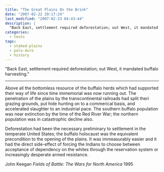 ```yaml
---
title: "The Great Plains On the Brink"
date: "2007-02-22 20:17:24"
last_modified: "2007-02-23 04:43:44"
description: |
  "Back East, settlement required deforestation; out West, it mandated buffalo harvesting."
categories:
  - texts
tags:
  - staked-plains
  - palo-duro
  - history  
---
```

  "Back East, settlement required deforestation; out West, it mandated buffalo harvesting."
***

Above all the bottomless resource of the buffalo herds which had supported their way of life since time immemorial was now running out. The penetration of the plains by the transcontinental railroads had split theri grazing grounds, put hide hunting on to a commerical basis, and accelerated slaughter to an industrial pace. The southern buffalo population was near extinction by the time of the Red River War; the northern population was in catastrophic decline also.

Deforestation had been the necessary preliminary to settlement in the temperate United States; the buffalo holocaust was the equivalent precondition to the opening of the plains. It was immeasurably easier and it had the direct side-effect of forcing the Indians to choose between acceptance of dependency on the whites through the reservation system or increasingly desperate armed resistance.

John Keegan
_Fields of Battle: The Wars for North America_
1995
